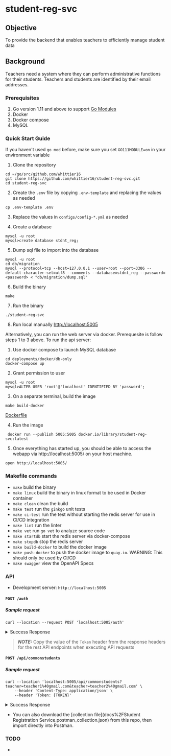 # student-reg-svc

## Objective

To provide the backend that enables teachers to efficiently manage student data

## Background
Teachers need a system where they can perform administrative functions for their students. Teachers and students are identified by their email addresses.

### Prerequisites

1. Go version 1.11 and above to support [Go Modules](https://github.com/golang/go/wiki/Modules)
2. Docker
3. Docker compose
4. MySQL

### Quick Start Guide

If you haven't used `go mod` before, make sure you set `GO111MODULE=on` in your environment variable

1. Clone the repository

```
cd ~/go/src/github.com/whittier16
git clone https://github.com/whittier16/student-reg-svc.git
cd student-reg-svc
```

2. Create the `.env` file by copying `.env-template` and replacing the values as needed

```
cp .env-template .env
```

3. Replace the values in `configs/config-*.yml` as needed

4. Create a database
```
mysql -u root
mysql>create database stdnt_reg;
```

5. Dump sql file to import into the database
```
mysql -u root
cd db/migration
mysql --protocol=tcp --host=127.0.0.1 --user=root --port=3306 --default-character-set=utf8 --comments --database=stdnt_reg --password=<password> < "db/migration/dump.sql"
```

6. Build the binary

```
make
```

7. Run the binary

```
./student-reg-svc
```

8. Run local manually [http://localhost:5005](http://localhost:5005)

Alternatively, you can run the web server via docker. Prerequesite is follow steps 1 to 3 above.
To run the api server:

1. Use docker compose to launch MySQL database

```shell
cd deployments/docker/db-only
docker-compose up
```

2. Grant permission to user

```shell
mysql -u root
mysql>ALTER USER 'root'@'localhost' IDENTIFIED BY 'password';
```

3. On a separate terminal, build the image

```
make build-docker
```
[Dockerfile](build%2Fpackage%2FDockerfile)

4. Run the image

```
 docker run --publish 5005:5005 docker.io/library/student-reg-svc:latest
```

5. Once everything has started up, you should be able to access the webapp via http://localhost:5005/ on your host machine.

```
open http://localhost:5005/
```

### Makefile commands

- `make` build the binary
- `make linux` build the binary in linux format to be used in Docker container
- `make clean` clean the build
- `make test` run the `ginkgo` unit tests
- `make ci-test` run the test without starting the redis server for use in CI/CD integration
- `make lint` run the linter
- `make vet` run `go vet` to analyze source code
- `make startdb` start the redis server via docker-compose
- `make stopdb` stop the redis server
- `make build-docker` to build the docker image
- `make push-docker` to push the docker image to `quay.io`. WARNING: This should only be used by CI/CD
- `make swagger` view the OpenAPI Specs

### API

- Development server: `http://localhost:5005`

#### `POST /auth`

##### Sample request

```
curl --location --request POST 'localhost:5005/auth'
```

<details><summary>Success Response</summary>
<p>

```
HTTP/1.1 204 No Content
Content-Type: application/json
Token: <TOKEN>
Vary: Origin
Date: Tue, 26 Sep 2023 11:55:04 GMT
```

</p>
</details>

> **_NOTE:_** Copy the value of the `Token` header from the response headers for the rest API endpoints 
when executing API requests

#### `POST /api/commonstudents`

##### Sample request

```
curl --location 'localhost:5005/api/commonstudents?teacher=teacher1%40gmail.com&teacher=teacher2%40gmail.com' \
	--header 'Content-Type: application/json' \
	--header 'Token: {TOKEN}' 
```

<details><summary>Success Response</summary>
<p>

```
{
    "students": [
        "student2@gmail.com",
        "student3@gmail.com",
        "student4@gmail.com"
    ]
}
```

</p>
</details>
 
- You can also download the [collection file](docs%2FStudent Registration Service.postman_collection.json) from this repo, then import directly into Postman.

### TODO
- 
